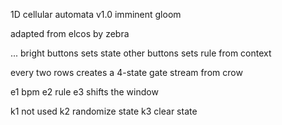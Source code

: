 1D cellular automata 
v1.0 imminent gloom


adapted from elcos
by zebra

...
bright buttons sets state
other buttons sets rule from context

every two rows creates a 4-state
gate stream from crow

e1 bpm
e2 rule
e3 shifts the window
 
k1 not used
k2 randomize state
k3 clear state
